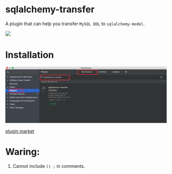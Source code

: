 # sqlalchemy-transfer

A plugin that can help you transfer `MySQL DDL` to `sqlalchemy-model`.

![](pic/1.gif)

# Installation

![](pic/install.jpg)

[plugin market](https://plugins.jetbrains.com/plugin/14219-sqlalchemy-transfer/)


# Waring:

1. Cannot include `() ;` in comments. 